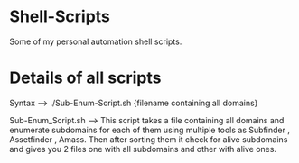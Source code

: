 # Shell-Scripts
Some of my personal automation shell scripts.

# Details of all scripts
Syntax --> 
./Sub-Enum-Script.sh {filename containing all domains}
  
Sub-Enum_Script.sh --> This script takes a file containing all domains and enumerate subdomains for each of them using multiple tools as Subfinder , Assetfinder , Amass. Then after sorting them it check for alive subdomains and gives you 2 files one with all subdomains and other with alive ones.


